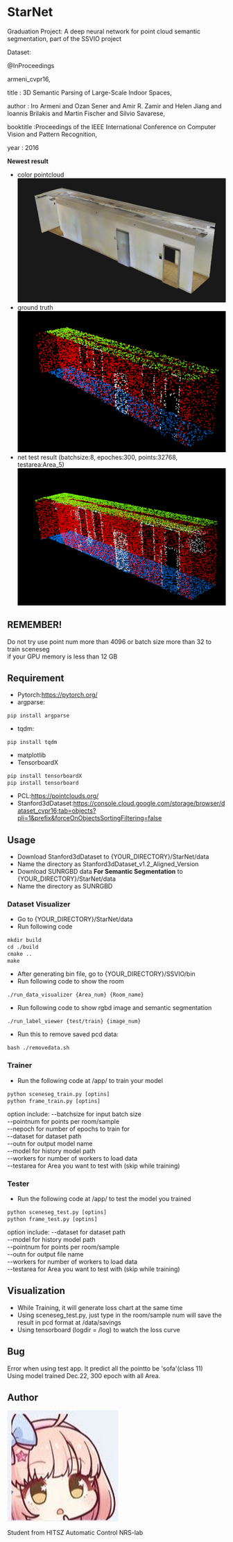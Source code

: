 # StarNet
Graduation Project: A deep neural network for point cloud semantic segmentation, part of the SSVIO project

Dataset:

@InProceedings

armeni_cvpr16,

title     : 3D Semantic Parsing of Large-Scale Indoor Spaces,

author    : Iro Armeni and Ozan Sener and Amir R. Zamir and Helen Jiang and Ioannis Brilakis and Martin Fischer and Silvio Savarese,

booktitle :Proceedings of the IEEE International Conference on Computer Vision and Pattern Recognition,

year      : 2016

**Newest result**

* color pointcloud  
![color.png](https://github.com/StarRealMan/StarNet/blob/main/images/color.png?raw=true)
* ground truth  
![gt.png](https://github.com/StarRealMan/StarNet/blob/main/images/gt.png?raw=true)
* net test result (batchsize:8, epoches:300, points:32768, testarea:Area_5)  
![test.png](https://github.com/StarRealMan/StarNet/blob/main/images/test.png?raw=true)

## REMEMBER!
Do not try use point num more than 4096 or batch size more than 32 to train sceneseg  
if your GPU memory is less than 12 GB 

## Requirement
* Pytorch:<https://pytorch.org/>
* argparse:
```
pip install argparse
```
* tqdm:
```
pip install tqdm
```
* matplotlib
* TensorboardX
```
pip install tensorboardX
pip install tensorboard
```
* PCL:<https://pointclouds.org/>
* Stanford3dDataset:<https://console.cloud.google.com/storage/browser/dataset_cvpr16;tab=objects?pli=1&prefix&forceOnObjectsSortingFiltering=false>

## Usage

* Download Stanford3dDataset to {YOUR_DIRECTORY}/StarNet/data
* Name the directory as Stanford3dDataset_v1.2_Aligned_Version
* Download SUNRGBD data **For Semantic Segmentation** to {YOUR_DIRECTORY}/StarNet/data
* Name the directory as SUNRGBD

### Dataset Visualizer
* Go to {YOUR_DIRECTORY}/StarNet/data
* Run following code
```
mkdir build
cd ./build
cmake ..
make
```
* After generating bin file, go to {YOUR_DIRECTORY}/SSVIO/bin
* Run following code to show the room
```
./run_data_visualizer {Area_num} {Room_name}
```
* Run following code to show rgbd image and semantic segmentation
```
./run_label_viewer {test/train} {image_num}
```
* Run this to remove saved pcd data:
```
bash ./removedata.sh
```

### Trainer
* Run the following code at /app/ to train your model
```
python sceneseg_train.py [optins]
python frame_train.py [optins]
```
option include:
--batchsize for input batch size  
--pointnum for points per room/sample  
--nepoch for number of epochs to train for  
--dataset for dataset path  
--outn for output model name  
--model for history model path  
--workers for number of workers to load data  
--testarea for Area you want to test with (skip while training)

### Tester
* Run the following code at /app/ to test the model you trained
```
python sceneseg_test.py [optins]
python frame_test.py [optins]
```
option include:
--dataset for dataset path  
--model for history model path  
--pointnum for points per room/sample  
--outn for output file name  
--workers for number of workers to load data  
--testarea for Area you want to test with (skip while training)

## Visualization
* While Training, it will generate loss chart at the same time
* Using sceneseg_test.py, just type in the room/sample num will save the result in pcd format at /data/savings
* Using tensorboard (logdir = /log) to watch the loss curve

## Bug
Error when using test app. It predict all the pointto be 'sofa'(class 11)  
Using model trained Dec.22, 300 epoch with all Area.

## Author

![avatar.png](https://github.com/StarRealMan/StarNet/blob/main/images/avatar.png?raw=true)

Student from HITSZ Automatic Control NRS-lab